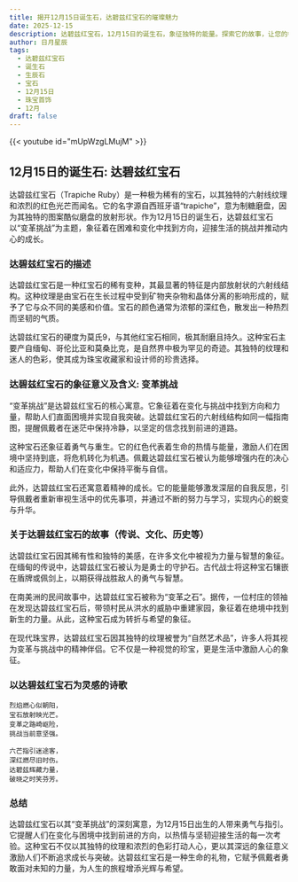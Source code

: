 ```yaml
---
title: 揭开12月15日诞生石，达碧兹红宝石的璀璨魅力
date: 2025-12-15
description: 达碧兹红宝石，12月15日的诞生石，象征独特的能量。探索它的故事，让您的每一天更有意义。
author: 日月星辰
tags:
  - 达碧兹红宝石
  - 诞生石
  - 生辰石
  - 宝石
  - 12月15日
  - 珠宝首饰
  - 12月
draft: false
---
```


{{< youtube id="mUpWzgLMujM" >}}

## 12月15日的诞生石: 达碧兹红宝石

达碧兹红宝石（Trapiche Ruby）是一种极为稀有的宝石，以其独特的六射线纹理和浓烈的红色光芒而闻名。它的名字源自西班牙语“trapiche”，意为制糖磨盘，因为其独特的图案酷似磨盘的放射形状。作为12月15日的诞生石，达碧兹红宝石以“变革挑战”为主题，象征着在困难和变化中找到方向，迎接生活的挑战并推动内心的成长。

### 达碧兹红宝石的描述

达碧兹红宝石是一种红宝石的稀有变种，其最显著的特征是内部放射状的六射线结构。这种纹理是由宝石在生长过程中受到矿物夹杂物和晶体分离的影响形成的，赋予了它与众不同的美感和价值。宝石的颜色通常为浓郁的深红色，散发出一种热烈而坚韧的气质。

达碧兹红宝石的硬度为莫氏9，与其他红宝石相同，极其耐磨且持久。这种宝石主要产自缅甸、哥伦比亚和莫桑比克，是自然界中极为罕见的奇迹。其独特的纹理和迷人的色彩，使其成为珠宝收藏家和设计师的珍贵选择。

### 达碧兹红宝石的象征意义及含义: 变革挑战

“变革挑战”是达碧兹红宝石的核心寓意。它象征着在变化与挑战中找到方向和力量，帮助人们直面困境并实现自我突破。达碧兹红宝石的六射线结构如同一幅指南图，提醒佩戴者在迷茫中保持冷静，以坚定的信念找到前进的道路。

这种宝石还象征着勇气与重生。它的红色代表着生命的热情与能量，激励人们在困境中坚持到底，将危机转化为机遇。佩戴达碧兹红宝石被认为能够增强内在的决心和适应力，帮助人们在变化中保持平衡与自信。

此外，达碧兹红宝石还寓意着精神的成长。它的能量能够激发深层的自我反思，引导佩戴者重新审视生活中的优先事项，并通过不断的努力与学习，实现内心的蜕变与升华。

### 关于达碧兹红宝石的故事（传说、文化、历史等）

达碧兹红宝石因其稀有性和独特的美感，在许多文化中被视为力量与智慧的象征。在缅甸的传说中，达碧兹红宝石被认为是勇士的守护石。古代战士将这种宝石镶嵌在盾牌或佩剑上，以期获得战胜敌人的勇气与智慧。

在南美洲的民间故事中，达碧兹红宝石被称为“变革之石”。据传，一位村庄的领袖在发现达碧兹红宝石后，带领村民从洪水的威胁中重建家园，象征着在绝境中找到新生的力量。从此，这种宝石成为转折与希望的象征。

在现代珠宝界，达碧兹红宝石因其独特的纹理被誉为“自然艺术品”，许多人将其视为变革与挑战中的精神伴侣。它不仅是一种视觉的珍宝，更是生活中激励人心的象征。

### 以达碧兹红宝石为灵感的诗歌

```
烈焰燃心似朝阳，  
宝石放射映光芒。  
变革之路崎岖险，  
挑战当前意坚强。  

六芒指引迷途客，  
深红燃尽旧时伤。  
达碧兹辉藏力量，  
破晓之时笑芬芳。
```

### 总结

达碧兹红宝石以其“变革挑战”的深刻寓意，为12月15日出生的人带来勇气与指引。它提醒人们在变化与困境中找到前进的方向，以热情与坚韧迎接生活的每一次考验。这种宝石不仅以其独特的纹理和浓烈的色彩打动人心，更以其深远的象征意义激励人们不断追求成长与突破。达碧兹红宝石是一种生命的礼物，它赋予佩戴者勇敢面对未知的力量，为人生的旅程增添光辉与希望。
